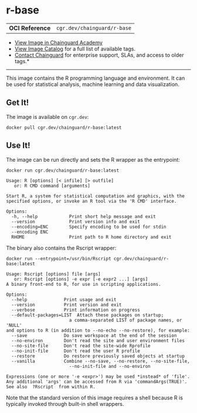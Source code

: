 <!--monopod:start-->
# r-base
| | |
| - | - |
| **OCI Reference** | `cgr.dev/chainguard/r-base` |


* [View Image in Chainguard Academy](https://edu.chainguard.dev/chainguard/chainguard-images/reference/r-base/overview/)
* [View Image Catalog](https://console.enforce.dev/images/catalog) for a full list of available tags.
* [Contact Chainguard](https://www.chainguard.dev/chainguard-images) for enterprise support, SLAs, and access to older tags.*

---
<!--monopod:end-->

This image contains the R programming language and environment.
It can be used for statistical analysis, machine learning and data visualization.

## Get It!

The image is available on `cgr.dev`:

```
docker pull cgr.dev/chainguard/r-base:latest
```

<!--body:start-->
## Use It!

The image can be run directly and sets the R wrapper as the entrypoint:

```shell
docker run cgr.dev/chainguard/r-base:latest

Usage: R [options] [< infile] [> outfile]
   or: R CMD command [arguments]

Start R, a system for statistical computation and graphics, with the
specified options, or invoke an R tool via the 'R CMD' interface.

Options:
  -h, --help            Print short help message and exit
  --version             Print version info and exit
  --encoding=ENC        Specify encoding to be used for stdin
  --encoding ENC
  RHOME                 Print path to R home directory and exit
```

The binary also contains the Rscript wrapper:

```shell
docker run --entrypoint=/usr/bin/Rscript cgr.dev/chainguard/r-base:latest

Usage: Rscript [options] file [args]
   or: Rscript [options] -e expr [-e expr2 ...] [args]
A binary front-end to R, for use in scripting applications.

Options:
  --help              Print usage and exit
  --version           Print version and exit
  --verbose           Print information on progress
  --default-packages=LIST  Attach these packages on startup;
                        a comma-separated LIST of package names, or 'NULL'
and options to R (in addition to --no-echo --no-restore), for example:
  --save              Do save workspace at the end of the session
  --no-environ        Don't read the site and user environment files
  --no-site-file      Don't read the site-wide Rprofile
  --no-init-file      Don't read the user R profile
  --restore           Do restore previously saved objects at startup
  --vanilla           Combine --no-save, --no-restore, --no-site-file,
                        --no-init-file and --no-environ

Expressions (one or more '-e <expr>') may be used *instead* of 'file'.
Any additional 'args' can be accessed from R via 'commandArgs(TRUE)'.
See also  ?Rscript  from within R.
```

Note that the standard version of this image requires a shell because R is typically
invoked through built-in shell wrappers.
<!--body:end-->